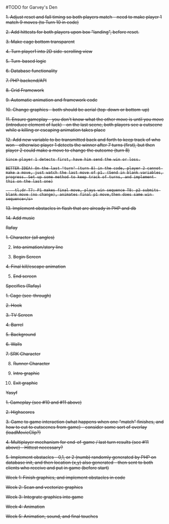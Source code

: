 #TODO for Garvey's Den



<s>1. Adjust reset and fall timing so both players match - need to make player 1 match 9 moves (to Turn 10 in code)</s>

<s>2. Add hittests for both players upon box "landing", before reset.</s>

<s>3. Make cage bottom transparent</s>

<s>4. Turn player1 into 2D side-scrolling view</s>

<s>5. Turn-based logic</s>

<s>6. Database functionality</s>

<s>7. PHP backend/API</s>

<s>8. Grid Framework</s>

<s>9. Automatic animation and framework code

<s>10. Change graphics - both should be aerial (top-down or bottom-up)</s>

<s>11. Ensure gameplay - you don't know what the other move is until you move (introduce element of luck) - on the last scene, both players see a cutscene while a killing or escaping animation takes place</s>

<s>12. Add new variable to be transmitted back and forth to keep track of who won - otherwise player 1 detects the winner after 7 turns (first), but then player 2 could make a move to change the outcome (turn 8)

	Since player 1 detects first, have him send the win or loss.

	BETTER IDEA! On the last "turn" (turn 8) in the code, player 2 cannot make a move, just watch the last move of p1. (Send in blank variables, progress. Set up some method to keep track of turns, and implement this on the last one)

		tl;dr T7: P1 makes final move, plays win sequence T8: p2 submits blank move (no change), animates final p1 move,then does same win sequence</s>

<s>13. Implement obstacles in flash that are already in PHP and db</s>

<s>14. Add music</s>



Rafay

<s>1. Character (all angles)</s>

2. Into animation/story line

3. Begin Screen

<s>4. Final kill/escape animation</s>

5. End screen



Specifics (Rafay)

<s>1. Cage (see-through)</s>

<s>2. Hook</s>

<s>3. TV Screen</s>

<s>4. Barrel</s>

<s>5. Background</s>

<s>6. Walls</s>

<s>7. SRK Character</s>

8. Runner Character

9. Intro graphic

10. Exit graphic



Yasyf

<s>1. Gameplay (see #10 and #11 above)</s>

<s>2. Highscores</s>

<s>3. Game to game interaction (what happens when one "match" finishes, and how to cut to cutscenes from game) - consider some sort of overlay (loadMovieClip?)</s>

<s>4. Multiplayer mechanism for end-of-game / last turn results (see #11 above) - Hittest necessary?</s>

<s>5. Implement obstacles - 0,1, or 2 (numb) randomly generated by PHP on database init, and then location (x,y) also generated - then sent to both clients who receive and put in game (before start)</s>



<s>Week 1: Finish graphics, and implement obstacles in code</s>

<s>Week 2: Scan and vectorize graphics</s>

<s>Week 3: Integrate graphics into game</s>

<s>Week 4: Animation</s>

Week 5: Animation, sound, and final touches
